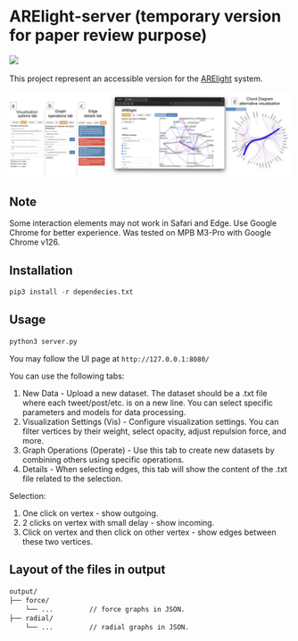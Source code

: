 # ARElight-server (temporary version for paper review purpose)
![](https://img.shields.io/badge/Python-3.9-brightgreen.svg)

This project represent an accessible version for the 
[ARElight]([https://github.com/nicolay-r/ARElight/tree/v0.25.0](https://github.com/mkncl/ARELight)) system.

<p align="center">
  <img src="https://github.com/mkncl/ARElight-server/blob/main/assets/interface.png?raw=true" alt="metrics_logo"/>
</p>

## Note
Some interaction elements may not work in Safari and Edge. Use Google Chrome for better experience.
Was tested on MPB M3-Pro with Google Chrome v126.

## Installation
```python
pip3 install -r dependecies.txt
```

## Usage

```python
python3 server.py
```

You may follow the UI page at `http://127.0.0.1:8080/`

You can use the following tabs:
1. New Data - Upload a new dataset. The dataset should be a .txt file where each tweet/post/etc. is on a new line. You can select specific parameters and models for data processing.
2. Visualization Settings (Vis) - Configure visualization settings. You can filter vertices by their weight, select opacity, adjust repulsion force, and more.
3. Graph Operations (Operate) - Use this tab to create new datasets by combining others using specific operations.
4. Details - When selecting edges, this tab will show the content of the .txt file related to the selection.

Selection:
1. One click on vertex - show outgoing.
2. 2 clicks on vertex with small delay - show incoming.
3. Click on vertex and then click on other vertex - show edges between these two vertices.

## Layout of the files in output
```
output/
├── force/
    └── ...         // force graphs in JSON.
├── radial/
    └── ...         // radial graphs in JSON.
```
